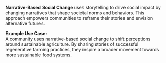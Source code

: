 **Narrative-Based Social Change** uses storytelling to drive social impact by changing narratives that shape societal norms and behaviors. This approach empowers communities to reframe their stories and envision alternative futures.

**Example Use Case:**  
A community uses narrative-based social change to shift perceptions around sustainable agriculture. By sharing stories of successful regenerative farming practices, they inspire a broader movement towards more sustainable food systems.